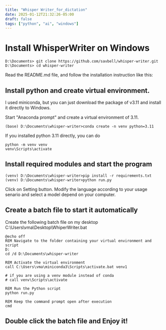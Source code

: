 ```yaml
---
title: "Whisper Writer_for_dictation"
date: 2025-01-12T21:32:26-05:00
draft: false
tags: ["python", "ai", "windows"]
---
```


# Install WhisperWriter on Windows
```
D:\Documents> git clone https://github.com/savbell/whisper-writer.git
D:\Documents> cd whisper-writer
```
Read the README.md file, and follow the installation instruction like this:

## Install python and create virtual environment.
I used miniconda, but you can just download the package of v3.11 and install it directly to Windows.

Start "Anaconda prompt" and create a virtual environment of 3.11. 
```
(base) D:\Documents\whisper-writer>conda create -n venv python=3.11
```
If you installed python 3.11 directly, you can do
```
python -m venv venv
venv\Scripts\activate
```

## Install required modules and start the program
```
(venv) D:\Documents\whisper-writer>pip install -r requirements.txt
(venv) D:\Documents\whisper-writer>python run.py
```
Click on Setting button. Modify the language according to your usage senario and select a model depend on your computer. 

## Create a batch file to start it automatically
Create the following batch file on my desktop C:\Users\vma\Desktop\WhiperWriter.bat
```
@echo off
REM Navigate to the folder containing your virtual environment and script
D:
cd /d D:\Documents\whisper-writer

REM Activate the virtual environment
call C:\Users\vma\miniconda3\Scripts\activate.bat venv1

# if you are using a venv module instead of conda
# call venv\Scripts\activate

REM Run the Python script
python run.py

REM Keep the command prompt open after execution
cmd
```
## Double click the batch file and Enjoy it!